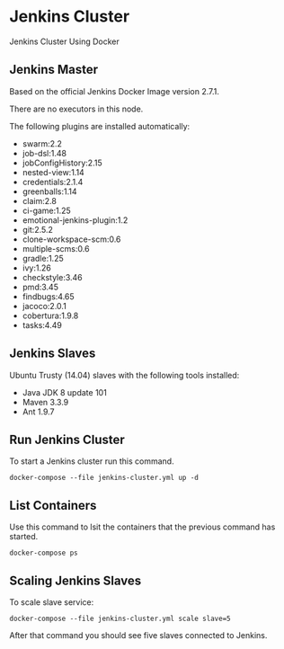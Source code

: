 # Jenkins Cluster

Jenkins Cluster Using Docker

## Jenkins Master ##

Based on the official Jenkins Docker Image version 2.7.1.

There are no executors in this node.

The following plugins are installed automatically:

- swarm:2.2
- job-dsl:1.48
- jobConfigHistory:2.15
- nested-view:1.14
- credentials:2.1.4
- greenballs:1.14
- claim:2.8
- ci-game:1.25
- emotional-jenkins-plugin:1.2
- git:2.5.2
- clone-workspace-scm:0.6
- multiple-scms:0.6
- gradle:1.25
- ivy:1.26
- checkstyle:3.46
- pmd:3.45
- findbugs:4.65
- jacoco:2.0.1
- cobertura:1.9.8
- tasks:4.49

## Jenkins Slaves ##

Ubuntu Trusty (14.04) slaves with the following tools installed:

- Java JDK 8 update 101
- Maven 3.3.9
- Ant 1.9.7

## Run Jenkins Cluster ##

To start a Jenkins cluster run this command.

    docker-compose --file jenkins-cluster.yml up -d

## List Containers ##

Use this command to lsit the containers that the previous command has started.
    
    docker-compose ps

## Scaling Jenkins Slaves ##

To scale slave service:

    docker-compose --file jenkins-cluster.yml scale slave=5
    
After that command you should see five slaves connected to Jenkins.
